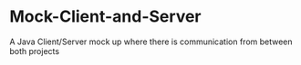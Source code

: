# Mock-Client-and-Server
A Java Client/Server mock up where there is communication from between both projects 
